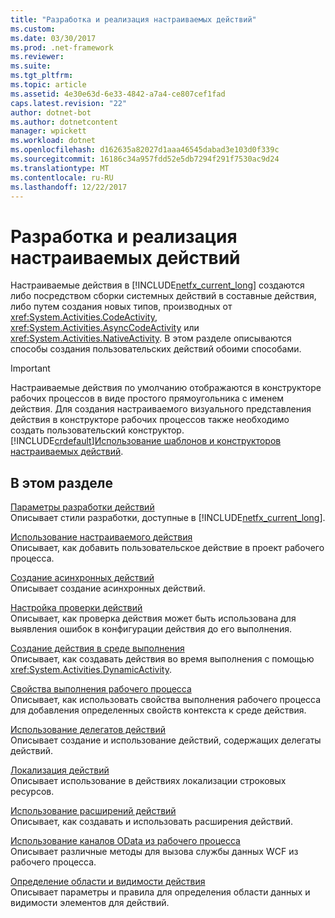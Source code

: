 ```yaml
---
title: "Разработка и реализация настраиваемых действий"
ms.custom: 
ms.date: 03/30/2017
ms.prod: .net-framework
ms.reviewer: 
ms.suite: 
ms.tgt_pltfrm: 
ms.topic: article
ms.assetid: 4e30e63d-6e33-4842-a7a4-ce807cef1fad
caps.latest.revision: "22"
author: dotnet-bot
ms.author: dotnetcontent
manager: wpickett
ms.workload: dotnet
ms.openlocfilehash: d162635a82027d1aaa46545dabad3e103d0f339c
ms.sourcegitcommit: 16186c34a957fdd52e5db7294f291f7530ac9d24
ms.translationtype: MT
ms.contentlocale: ru-RU
ms.lasthandoff: 12/22/2017
---
```

# <a name="designing-and-implementing-custom-activities"></a>Разработка и реализация настраиваемых действий
Настраиваемые действия в [!INCLUDE[netfx_current_long](../../../includes/netfx-current-long-md.md)] создаются либо посредством сборки системных действий в составные действия, либо путем создания новых типов, производных от <xref:System.Activities.CodeActivity>, <xref:System.Activities.AsyncCodeActivity> или <xref:System.Activities.NativeActivity>. В этом разделе описываются способы создания пользовательских действий обоими способами.  
  
> [!IMPORTANT]
>  Настраиваемые действия по умолчанию отображаются в конструкторе рабочих процессов в виде простого прямоугольника с именем действия. Для создания настраиваемого визуального представления действия в конструкторе рабочих процессов также необходимо создать пользовательский конструктор. [!INCLUDE[crdefault](../../../includes/crdefault-md.md)][Использование шаблонов и конструкторов настраиваемых действий](../../../docs/framework/windows-workflow-foundation/using-custom-activity-designers-and-templates.md).  
  
## <a name="in-this-section"></a>В этом разделе  
 [Параметры разработки действий](../../../docs/framework/windows-workflow-foundation/activity-authoring-options-in-wf.md)  
 Описывает стили разработки, доступные в [!INCLUDE[netfx_current_long](../../../includes/netfx-current-long-md.md)].  
  
 [Использование настраиваемого действия](../../../docs/framework/windows-workflow-foundation/using-a-custom-activity.md)  
 Описывает, как добавить пользовательское действие в проект рабочего процесса.  
  
  [Создание асинхронных действий](../../../docs/framework/windows-workflow-foundation/creating-asynchronous-activities-in-wf.md)  
 Описывает создание асинхронных действий.  
  
 [Настройка проверки действий](../../../docs/framework/windows-workflow-foundation/configuring-activity-validation.md)  
 Описывает, как проверка действия может быть использована для выявления ошибок в конфигурации действия до его выполнения.  
  
 [Создание действия в среде выполнения](../../../docs/framework/windows-workflow-foundation/creating-an-activity-at-runtime-with-dynamicactivity.md)  
 Описывает, как создавать действия во время выполнения с помощью <xref:System.Activities.DynamicActivity>.  
  
 [Свойства выполнения рабочего процесса](../../../docs/framework/windows-workflow-foundation/workflow-execution-properties.md)  
 Описывает, как использовать свойства выполнения рабочего процесса для добавления определенных свойств контекста к среде действия.  
  
 [Использование делегатов действий](../../../docs/framework/windows-workflow-foundation/using-activity-delegates.md)  
 Описывает создание и использование действий, содержащих делегаты действий.  
  
 [Локализация действий](../../../docs/framework/windows-workflow-foundation/activity-localization.md)  
 Описывает использование в действиях локализации строковых ресурсов.  
  
 [Использование расширений действий](../../../docs/framework/windows-workflow-foundation/using-activity-extensions.md)  
 Описывает, как создавать и использовать расширения действий.  
  
 [Использование каналов OData из рабочего процесса](../../../docs/framework/windows-workflow-foundation/consuming-odata-feeds-from-a-workflow.md)  
 Описывает различные методы для вызова службы данных WCF из рабочего процесса.  
  
 [Определение области и видимости действия](../../../docs/framework/windows-workflow-foundation/activity-definition-scoping-and-visibility.md)  
 Описывает параметры и правила для определения области данных и видимости элементов для действий.
